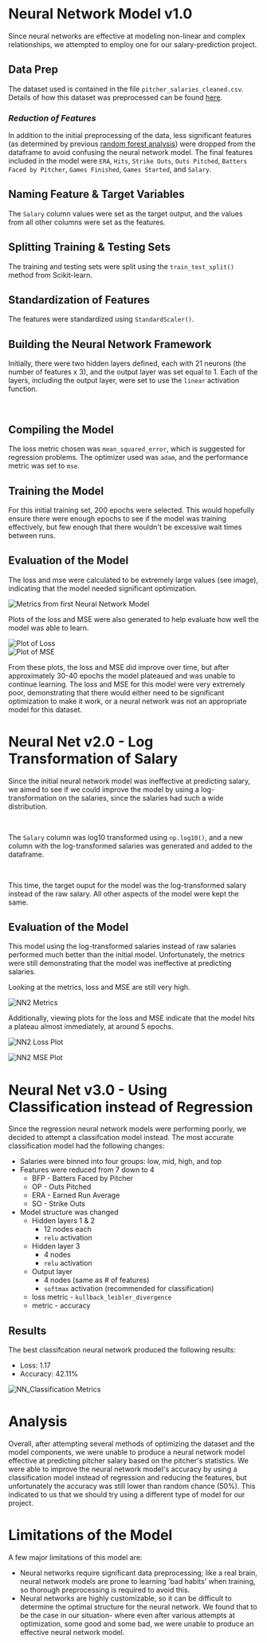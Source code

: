 # Neural Network Model v1.0
Since neural networks are effective at modeling non-linear and complex relationships, we attempted to employ one for our salary-prediction project. 

## Data Prep
The dataset used is contained in the file `pitcher_salaries_cleaned.csv`. Details of how this dataset was preprocessed can be found [here](https://github.com/Jenny16x/TeamSix#data-preprocessing).

### *Reduction of Features*
In addition to the initial preprocessing of the data, less significant features (as determined by previous [random forest analysis](https://github.com/Jenny16x/TeamSix#random-forest-analysis)) were dropped from the dataframe to avoid confusing the neural network model. The final features included in the model were `ERA`, `Hits`, `Strike Outs`, `Outs Pitched`, `Batters Faced by Pitcher`, `Games Finished`, `Games Started`, and `Salary`.

## Naming Feature & Target Variables
The `Salary` column values were set as the target output, and the values from all other columns were set as the features. 

## Splitting Training & Testing Sets
The training and testing sets were split using the `train_test_split()` method from Scikit-learn.

## Standardization of Features
The features were standardized using `StandardScaler()`.

## Building the Neural Network Framework
Initially, there were two hidden layers defined, each with 21 neurons (the number of features x 3), and the output layer was set equal to 1. Each of the layers, including the output layer, were set to use the `linear` activation function.

<br>

## Compiling the Model

The loss metric chosen was `mean_squared_error`, which is suggested for regression problems. The optimizer used was `adam`, and the performance metric was set to `mse`.

## Training the Model
For this initial training set, 200 epochs were selected. This would hopefully ensure there were enough epochs to see if the model was training effectively, but few enough that there wouldn't be excessive wait times between runs.

## Evaluation of the Model
The loss and mse were calculated to be extremely large values (see image), indicating that the model needed significant optimization. 

![Metrics from first Neural Network Model](./images/NN1-metrics.png)<br>

Plots of the loss and MSE were also generated to help evaluate how well the model was able to learn. <br>

![Plot of Loss](./images/NN1-loss.png)<br>
![Plot of MSE](./images/NN1-MSE.png)

From these plots, the loss and MSE did improve over time, but after approximately 30-40 epochs the model plateaued and was unable to continue learning. The loss and MSE for this model were very extremely poor, demonstrating that there would either need to be significant optimization to make it work, or a neural network was not an appropriate model for this dataset. 

# Neural Net v2.0 - Log Transformation of Salary
Since the initial neural network model was ineffective at predicting salary, we aimed to see if we could improve the model by using a log-transformation on the salaries, since the salaries had such a wide distribution. 

<br>

The `Salary` column was log10 transformed using `np.log10()`, and a new column with the log-transformed salaries was generated and added to the dataframe. 

<br>

This time, the target ouput for the model was the log-transformed salary instead of the raw salary. All other aspects of the model were kept the same. 

## Evaluation of the Model
This model using the log-transformed salaries instead of raw salaries performed much better than the initial model. Unfortunately, the metrics were still demonstrating that the model was ineffective at predicting salaries. <br>


Looking at the metrics, loss and MSE are still very high.<br>

![NN2 Metrics](./images/NN2-metrics.png)<br>

Additionally, viewing plots for the loss and MSE indicate that the model hits a plateau almost immediately, at around 5 epochs.<br>

![NN2 Loss Plot](./images/NN2-loss.png)<br>

![NN2 MSE Plot](./images/NN2-MSE.png)<br>

# Neural Net v3.0 - Using Classification instead of Regression

Since the regression neural network models were performing poorly, we decided to attempt a classifcation model instead. The most accurate classification model had the following changes:
- Salaries were binned into four groups: low, mid, high, and top
- Features were reduced from 7 down to 4
    - BFP - Batters Faced by Pitcher
    - OP - Outs Pitched
    - ERA - Earned Run Average
    - SO - Strike Outs
- Model structure was changed
    - Hidden layers 1 & 2
        - 12 nodes each
        - `relu` activation
    - Hidden layer 3
        - 4 nodes
        - `relu` activation
    - Output layer
        - 4 nodes (same as # of features)
        - `softmax` activation (recommended for classification)
    - loss metric - `kullback_leibler_divergence`
    - metric - accuracy
## Results
The best classifcation neural network produced the following results:
- Loss: 1.17
- Accuracy: 42.11%<br>

![NN_Classification Metrics](./images/best-score_NN.png)



# Analysis
Overall, after attempting several methods of optimizing the dataset and the model components, we were unable to produce a neural network model effective at predicting pitcher salary based on the pitcher's statistics. We were able to improve the neural network model's accuracy by using a classification model instead of regression and reducing the features, but  unfortunately the accuracy was still lower than random chance (50%). This indicated to us that we should try using a different type of model for our project.

# Limitations of the Model
A few major limitations of this model are:
- Neural networks require significant data preprocessing; like a real brain, neural network models are prone to learning 'bad habits' when training, so thorough preprocessing is required to avoid this.
- Neural networks are highly customizable, so it can be difficult to determine the optimal structure for the neural network. We found that to be the case in our situation- where even after various attempts at optimization, some good and some bad, we were unable to produce an effective neural network model.

